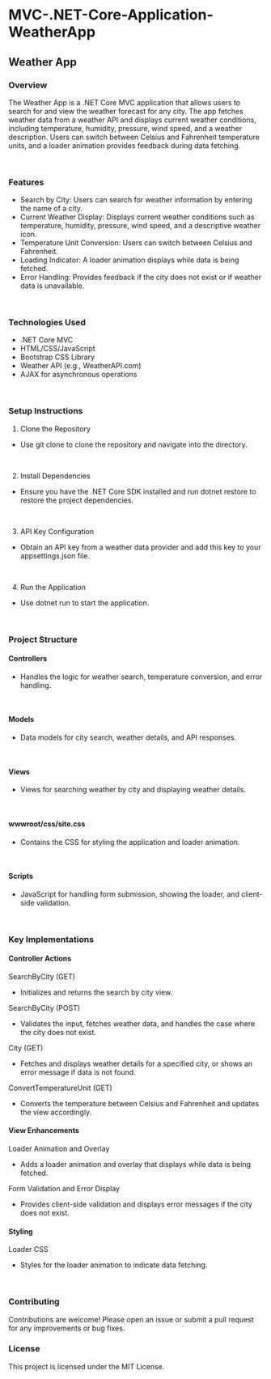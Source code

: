 # MVC-.NET-Core-Application-WeatherApp
<h2>Weather App</h2>
<h3>Overview</h3>

<p>The Weather App is a .NET Core MVC application that allows users to search for and view the weather forecast for any city. The app fetches weather data from a weather API and displays current weather conditions, including temperature, humidity, pressure, wind speed, and a weather description. Users can switch between Celsius and Fahrenheit temperature units, and a loader animation provides feedback during data fetching.<p/>
<br>

<h3>Features</h3>

- Search by City: Users can search for weather information by entering the name of a city.
- Current Weather Display: Displays current weather conditions such as temperature, humidity, pressure, wind speed, and a descriptive weather icon.
- Temperature Unit Conversion: Users can switch between Celsius and Fahrenheit.
- Loading Indicator: A loader animation displays while data is being fetched.
- Error Handling: Provides feedback if the city does not exist or if weather data is unavailable.
<br>

<h3>Technologies Used</h3>

- .NET Core MVC
- HTML/CSS/JavaScript
- Bootstrap CSS Library
- Weather API (e.g., WeatherAPI.com)
- AJAX for asynchronous operations
<br>

<h3>Setup Instructions</h3>

1. Clone the Repository

- Use git clone to clone the repository and navigate into the directory.
<br>

2. Install Dependencies

- Ensure you have the .NET Core SDK installed and run dotnet restore to restore the project dependencies.
<br>

3. API Key Configuration

- Obtain an API key from a weather data provider and add this key to your appsettings.json file.
<br>

4. Run the Application

- Use dotnet run to start the application.
<br>

<h3>Project Structure</h3>

<h4>Controllers</h4>

- Handles the logic for weather search, temperature conversion, and error handling.
<br>

<h4>Models</h4>

- Data models for city search, weather details, and API responses.
<br>

<h4>Views</h4>

- Views for searching weather by city and displaying weather details.
<br>

<h4>wwwroot/css/site.css</h4>

- Contains the CSS for styling the application and loader animation.
<br>

<h4>Scripts</h4>

- JavaScript for handling form submission, showing the loader, and client-side validation.
<br>


<h3>Key Implementations</h3>

<h4>Controller Actions</h4>

SearchByCity (GET)
- Initializes and returns the search by city view.

SearchByCity (POST)
- Validates the input, fetches weather data, and handles the case where the city does not exist.

City (GET)
- Fetches and displays weather details for a specified city, or shows an error message if data is not found.

ConvertTemperatureUnit (GET)
- Converts the temperature between Celsius and Fahrenheit and updates the view accordingly.

<h4>View Enhancements</h4>

Loader Animation and Overlay
- Adds a loader animation and overlay that displays while data is being fetched.

Form Validation and Error Display
- Provides client-side validation and displays error messages if the city does not exist.

<h4>Styling</h4>

Loader CSS
- Styles for the loader animation to indicate data fetching.
<br>


<h3>Contributing</h3>

Contributions are welcome! Please open an issue or submit a pull request for any improvements or bug fixes.
<br>


<h3>License</h3>

This project is licensed under the MIT License.
